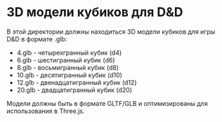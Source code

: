 
# 3D модели кубиков для D&D

В этой директории должны находиться 3D модели кубиков для игры D&D в формате .glb:

- 4.glb - четырехгранный кубик (d4)
- 6.glb - шестигранный кубик (d6)
- 8.glb - восьмигранный кубик (d8)
- 10.glb - десятигранный кубик (d10)
- 12.glb - двенадцатигранный кубик (d12)
- 20.glb - двадцатигранный кубик (d20)

Модели должны быть в формате GLTF/GLB и оптимизированы для использования в Three.js.
